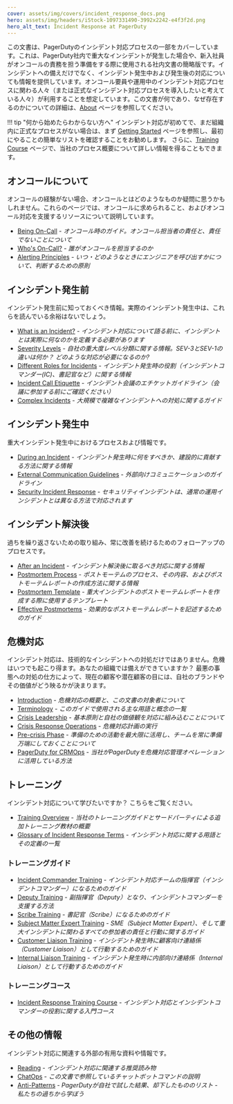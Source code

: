 ```yaml
---
cover: assets/img/covers/incident_response_docs.png
hero: assets/img/headers/iStock-1097331490-3992x2242-e4f3f2d.png
hero_alt_text: Incident Response at PagerDuty
---
```

この文書は、PagerDutyのインシデント対応プロセスの一部をカバーしています。これは、PagerDuty社内で重大なインシデントが発生した場合や、新入社員がオンコールの責務を担う準備をする際に使用される社内文書の簡略版です。インシデントへの備えだけでなく、インシデント発生中および発生後の対応についても情報を提供しています。オンコール要員や運用中のインシデント対応プロセスに関わる人々（または正式なインシデント対応プロセスを導入したいと考えている人々）が利用することを想定しています。この文書が何であり、なぜ存在するのかについての詳細は、[About](about.md) ページを参照してください。

!!! tip "何から始めたらわからない方へ"
    インシデント対応が初めてで、まだ組織内に正式なプロセスがない場合は、まず [Getting Started](getting_started.md) ページを参照し、最初にやることの簡単なリストを確認することをお勧めします。 さらに、[Training Course](training/courses/incident_response.md) ページで、当社のプロセス概要について詳しい情報を得ることもできます。

## オンコールについて

オンコールの経験がない場合、オンコールとはどのようなものか疑問に思うかもしれません。これらのページでは、オンコールに求められること、およびオンコール対応を支援するリソースについて説明しています。

* [Being On-Call](oncall/being_oncall.md) - _オンコール時のガイド。オンコール担当者の責任と、責任でないことについて_
* [Who's On-Call?](oncall/whos_oncall.md) - _誰がオンコールを担当するのか_
* [Alerting Principles](oncall/alerting_principles.md) - _いつ・どのようなときにエンジニアを呼び出すかについて、判断するための原則_

## インシデント発生前

インシデント発生前に知っておくべき情報。実際のインシデント発生中は、これらを読んでいる余裕はないでしょう。

* [What is an Incident?](before/what_is_an_incident.md) - _インシデント対応について語る前に、インシデントとは実際に何なのかを定義する必要があります_
* [Severity Levels](before/severity_levels.md) - _自社の重大度レベル分類に関する情報。SEV-3とSEV-1の違いは何か？ どのような対応が必要になるのか?_
* [Different Roles for Incidents](before/different_roles.md) - _インシデント発生時の役割（インシデントコマンダー(IC)、書記官など）に関する情報_
* [Incident Call Etiquette](before/call_etiquette.md) - _インシデント会議のエチケットガイドライン（会議に参加する前にご確認ください）_
* [Complex Incidents](before/complex_incidents.md) - _大規模で複雑なインシデントへの対処に関するガイド_

## インシデント発生中

重大インシデント発生中におけるプロセスおよび情報です。

* [During an Incident](during/during_an_incident.md) - _インシデント発生時に何をすべきか、建設的に貢献する方法に関する情報_
* [External Communication Guidelines](during/external_communication_guidelines.md) - _外部向けコミュニケーションのガイドライン_
* [Security Incident Response](during/security_incident_response.md) - _セキュリティインシデントは、通常の運用インシデントとは異なる方法で対応されます_

## インシデント解決後

過ちを繰り返さないための取り組み、常に改善を続けるためのフォローアップのプロセスです。

* [After an Incident](after/after_an_incident.md) - _インシデント解決後に取るべき対応に関する情報_
* [Postmortem Process](after/post_mortem_process.md) - _ポストモーテムのプロセス、その内容、およびポストモーテムレポートの作成方法に関する情報_
* [Postmortem Template](after/post_mortem_template.md) - _重大インシデントのポストモーテムレポートを作成する際に使用するテンプレート_
* [Effective Postmortems](after/effective_post_mortems.md) - _効果的なポストモーテムレポートを記述するためのガイド_

## 危機対応

インシデント対応は、技術的なインシデントへの対処だけではありません。危機はいつでも起こり得ます。あなたの組織では備えができていますか？ 最悪の事態への対処の仕方によって、現在の顧客や潜在顧客の目には、自社のブランドやその価値がどう映るかが決まります。

* [Introduction](crisis/crisis_intro.md) - _危機対応の概要と、この文書の対象者について_
* [Terminology](crisis/terms.md) - _このガイドで使用される主な用語と概念の一覧_
* [Crisis Leadership](crisis/leadership.md) - _基本原則と自社の価値観を対応に組み込むことについて_
* [Crisis Response Operations](crisis/operations.md) - _危機対応計画の実行_
* [Pre-crisis Phase](crisis/prework.md) - _準備のための活動を最大限に活用し、チームを常に準備万端にしておくことについて_
* [PagerDuty for CRMOps](crisis/pagerduty.md) - _当社がPagerDutyを危機対応管理オペレーションに活用している方法_

## トレーニング

インシデント対応について学びたいですか？ こちらをご覧ください。

* [Training Overview](training/overview.md) - _当社のトレーニングガイドとサードパーティによる追加トレーニング教材の概要_
* [Glossary of Incident Response Terms](training/glossary.md) - _インシデント対応に関する用語とその定義の一覧_

### トレーニングガイド

* [Incident Commander Training](training/incident_commander.md) - _インシデント対応チームの指揮官（インシデントコマンダー）になるためのガイド_
* [Deputy Training](training/deputy.md) - _副指揮官（Deputy）となり、インシデントコマンダーを支援する方法_
* [Scribe Training](training/scribe.md) - _書記官（Scribe）になるためのガイド_
* [Subject Matter Expert Training](training/subject_matter_expert.md) - _SME（Subject Matter Expert）、そして重大インシデントに関わるすべての参加者の責任と行動に関するガイド_
* [Customer Liaison Training](training/customer_liaison.md) - _インシデント発生時に顧客向け連絡係（Customer Liaison）として行動するためのガイド_
* [Internal Liaison Training](training/internal_liaison.md) - _インシデント発生時に内部向け連絡係（Internal Liaison）として行動するためのガイド_

### トレーニングコース

* [Incident Response Training Course](training/courses/incident_response.md) - _インシデント対応とインシデントコマンダーの役割に関する入門コース_

## その他の情報

インシデント対応に関連する外部の有用な資料や情報です。

* [Reading](resources/reading.md) - _インシデント対応に関連する推奨読み物_
* [ChatOps](resources/chatops.md) - _この文書で参照しているチャットボットコマンドの説明_
* [Anti-Patterns](resources/anti_patterns.md) - _PagerDutyが自社で試した結果、却下したもののリスト - 私たちの過ちから学ぼう_
